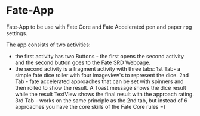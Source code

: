 # Fate-App
Fate-App to be use with Fate Core and Fate Accelerated pen and paper rpg settings.

The app consists of two activities:
- the first activity has two Buttons - the first opens the second activity and the second button goes to the Fate SRD Webpage.
- the second activity is a fragment activity with three tabs:
1st Tab- a simple fate dice roller with four imageview's to represent the dice.
2nd Tab - fate accelerated approaches that can be set with spinners and then rolled to show the result.
A Toast message shows the dice result while the result TextView shows the final result with the approach rating.
3rd Tab - works on the same principle as the 2nd tab, but instead of 6 approaches you have the core skills of the Fate Core rules =)
